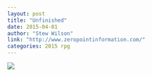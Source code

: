 ```yaml
---
layout: post
title: "Unfinished"
date: 2015-04-01
author: "Stew Wilson"
link: "http://www.zeropointinformation.com/"
categories: 2015 rpg
---
```

![]({{site.url}}/2015images/Unfinished.jpg)
